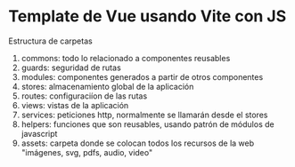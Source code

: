 # Template de Vue usando Vite con JS

Estructura de carpetas

1. commons: todo lo relacionado a componentes reusables
2. guards: seguridad de rutas
3. modules: componentes generados a partir de otros componentes
4. stores: almacenamiento global de la aplicación
5. routes: configuraciíon de las rutas
6. views: vistas de la aplicación
7. services: peticiones http, normalmente se llamarán desde el stores
8. helpers: funciones que son reusables, usando patrón de módulos de javascript
9. assets: carpeta donde se colocan todos los recursos de la web "imágenes, svg, pdfs, audio, video"
